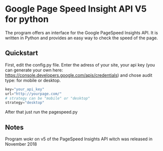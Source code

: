 # Google Page Speed Insight API V5 for python
The program offers an interface for the Google PageSpeed Insights API. It is written in Python and provides an easy way to check the speed of the page.
## Quickstart
First, edit the config.py file. Enter the adress of your site, your api key (you can generate your own here: https://console.developers.google.com/apis/credentials) and chose audit type: for mobile or desktop.
```python
key="your_api_key"
url="http://yourpage.com/"
# strategy can be "mobile" or "desktop"
strategy="desktop"
```
After that just run the pagespeed.py
## Notes
Program wokr on v5 of the PageSpeed Insights API witch was released in November 2018
